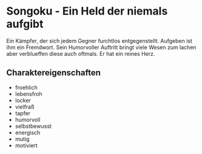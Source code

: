 # Songoku - Ein Held der niemals aufgibt
Ein Kämpfer, der sich jedem Gegner furchtlos entgegenstellt. Aufgeben ist ihm ein Fremdwort. Sein Humorvoller Auftritt bringt viele Wesen zum lachen aber verblueffen diese auch oftmals. Er hat ein reines Herz.

## Charaktereigenschaften
* froehlich
* lebensfroh
* locker
* vielfraß
* tapfer
* humorvoll
* selbstbewusst
* energisch
* mutig
* motiviert